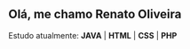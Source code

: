 <h2>Olá, me chamo Renato Oliveira</h2>
Estudo atualmente: <b>JAVA</b> | <b>HTML</b> | <b>CSS</b> | <b>PHP</b>
 
